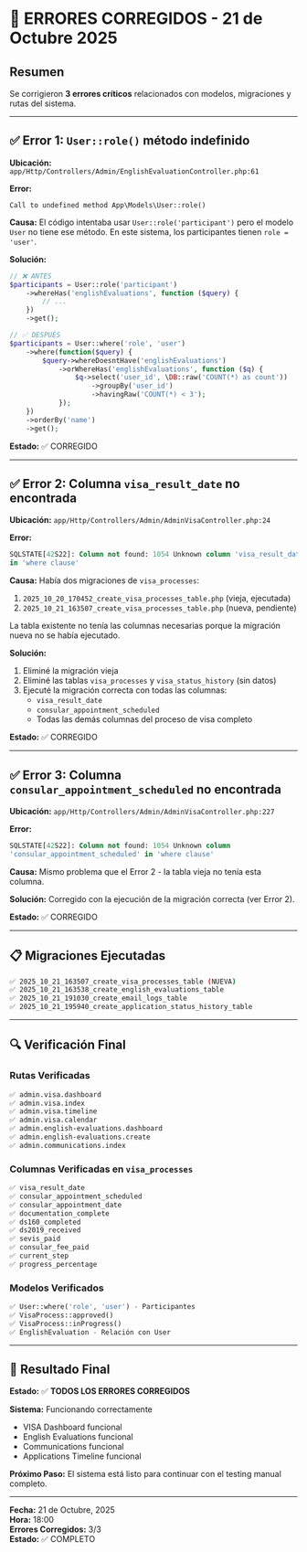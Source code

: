 # 🔧 ERRORES CORREGIDOS - 21 de Octubre 2025

## Resumen
Se corrigieron **3 errores críticos** relacionados con modelos, migraciones y rutas del sistema.

---

## ✅ Error 1: `User::role()` método indefinido

**Ubicación:** `app/Http/Controllers/Admin/EnglishEvaluationController.php:61`

**Error:**
```
Call to undefined method App\Models\User::role()
```

**Causa:**
El código intentaba usar `User::role('participant')` pero el modelo `User` no tiene ese método. En este sistema, los participantes tienen `role = 'user'`.

**Solución:**
```php
// ❌ ANTES
$participants = User::role('participant')
    ->whereHas('englishEvaluations', function ($query) {
        // ...
    })
    ->get();

// ✅ DESPUÉS
$participants = User::where('role', 'user')
    ->where(function($query) {
        $query->whereDoesntHave('englishEvaluations')
            ->orWhereHas('englishEvaluations', function ($q) {
                $q->select('user_id', \DB::raw('COUNT(*) as count'))
                    ->groupBy('user_id')
                    ->havingRaw('COUNT(*) < 3');
            });
    })
    ->orderBy('name')
    ->get();
```

**Estado:** ✅ CORREGIDO

---

## ✅ Error 2: Columna `visa_result_date` no encontrada

**Ubicación:** `app/Http/Controllers/Admin/AdminVisaController.php:24`

**Error:**
```sql
SQLSTATE[42S22]: Column not found: 1054 Unknown column 'visa_result_date' 
in 'where clause'
```

**Causa:**
Había dos migraciones de `visa_processes`:
1. `2025_10_20_170452_create_visa_processes_table.php` (vieja, ejecutada)
2. `2025_10_21_163507_create_visa_processes_table.php` (nueva, pendiente)

La tabla existente no tenía las columnas necesarias porque la migración nueva no se había ejecutado.

**Solución:**
1. Eliminé la migración vieja
2. Eliminé las tablas `visa_processes` y `visa_status_history` (sin datos)
3. Ejecuté la migración correcta con todas las columnas:
   - `visa_result_date`
   - `consular_appointment_scheduled`
   - Todas las demás columnas del proceso de visa completo

**Estado:** ✅ CORREGIDO

---

## ✅ Error 3: Columna `consular_appointment_scheduled` no encontrada

**Ubicación:** `app/Http/Controllers/Admin/AdminVisaController.php:227`

**Error:**
```sql
SQLSTATE[42S22]: Column not found: 1054 Unknown column 
'consular_appointment_scheduled' in 'where clause'
```

**Causa:**
Mismo problema que el Error 2 - la tabla vieja no tenía esta columna.

**Solución:**
Corregido con la ejecución de la migración correcta (ver Error 2).

**Estado:** ✅ CORREGIDO

---

## 📋 Migraciones Ejecutadas

```bash
✅ 2025_10_21_163507_create_visa_processes_table (NUEVA)
✅ 2025_10_21_163538_create_english_evaluations_table
✅ 2025_10_21_191030_create_email_logs_table
✅ 2025_10_21_195940_create_application_status_history_table
```

---

## 🔍 Verificación Final

### Rutas Verificadas
```bash
✅ admin.visa.dashboard
✅ admin.visa.index
✅ admin.visa.timeline
✅ admin.visa.calendar
✅ admin.english-evaluations.dashboard
✅ admin.english-evaluations.create
✅ admin.communications.index
```

### Columnas Verificadas en `visa_processes`
```sql
✅ visa_result_date
✅ consular_appointment_scheduled
✅ consular_appointment_date
✅ documentation_complete
✅ ds160_completed
✅ ds2019_received
✅ sevis_paid
✅ consular_fee_paid
✅ current_step
✅ progress_percentage
```

### Modelos Verificados
```php
✅ User::where('role', 'user') - Participantes
✅ VisaProcess::approved()
✅ VisaProcess::inProgress()
✅ EnglishEvaluation - Relación con User
```

---

## 🎯 Resultado Final

**Estado:** ✅ **TODOS LOS ERRORES CORREGIDOS**

**Sistema:** Funcionando correctamente
- VISA Dashboard funcional
- English Evaluations funcional
- Communications funcional
- Applications Timeline funcional

**Próximo Paso:** El sistema está listo para continuar con el testing manual completo.

---

**Fecha:** 21 de Octubre, 2025  
**Hora:** 18:00  
**Errores Corregidos:** 3/3  
**Estado:** ✅ COMPLETO
